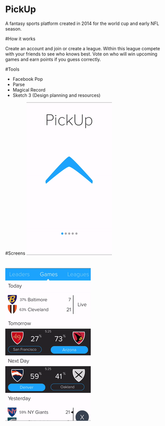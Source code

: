 # PickUp

A fantasy sports platform created in 2014 for the world cup and early NFL season. 

#How it works 

Create an account and join or create a league. Within this league compete with your friends to see who knows best. Vote on who will win upcoming games and earn points if you guess correctly. 

#Tools 
 - Facebook Pop
 - Parse
 - Magical Record 
 - Sketch 3 (Design planning and resources)


#Screens
![Alt text](ReadmeResources/Intro.gif?raw=true "Intro.gif")

# 

![Alt text](ReadmeResources/Navigation.gif?raw=true "Navigation.gif")

